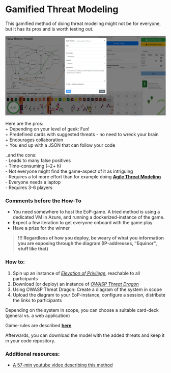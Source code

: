 # Gamified Threat Modeling

This gamified method of doing threat modeling might not be for everyone, but it has its pros and is worth testing out.

![EOP Game-play](/snyk-guidelines/images/EOP_gameplay.png)

Here are the pros:  
\+ Depending on your level of geek: Fun!  
\+ Predefined cards with suggested threats - no need to wreck your brain  
\+ Encourages collaboration  
\+ You end up with a JSON that can follow your code  

..and the cons:  
\- Leads to many false positives  
\- Time-consuming  (~2+ h)  
\- Not everyone might find the game-aspect of it as intriguing  
\- Requires a lot more effort than for example doing **[Agile Threat Modeling](./threat_modeling.md)**  
\- Everyone needs a laptop  
\- Requires 3-6 players

### Comments before the How-To

- You need somewhere to host the EoP-game. A tried method is using a dedicated VM in Azure, and running a dockerized-instance of the game.
- Expect a few iteration to get everyone onboard with the game play
- Have a prize for the winner

> __!!! Regardless of how you deploy, be weary of what you information you are exposing through the diagram (IP-addresses, "Equinor", stuff like that)__

### How to:

1. Spin up an instance of *[Elevation of Privilege](https://github.com/dehydr8/elevation-of-privilege)*, reachable to all participants
2. Download (or deploy) an instance of *[OWASP Threat Dragon](https://github.com/OWASP/threat-dragon)*
3. Using OWASP Threat Dragon: Create a diagram of the system in scope
4. Upload the diagram to your EoP-instance, configure a session, distribute the links to participants

Depending on the system in scope, you can choose a suitable card-deck (general vs. a web application)

Game-rules are described **[here](https://logmeincdn.azureedge.net/legal/gdpr-v2/eop-cards-ready-to-print.pdf)**

Afterwards, you can download the model with the added threats and keep it in your code repository.

### Additional resources:
- [A 57-min youtube video describing this method](https://www.youtube.com/watch?v=u2tmLrwv-nc)

